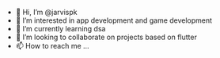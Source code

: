 - 👋 Hi, I’m @jarvispk
- 👀 I’m interested in app development and game development
- 🌱 I’m currently learning dsa
- 💞️ I’m looking to collaborate on projects based on flutter
- 📫 How to reach me ...

<!---
jarvispk/jarvispk is a ✨ special ✨ repository because its `README.md` (this file) appears on your GitHub profile.
You can click the Preview link to take a look at your changes.
--->
